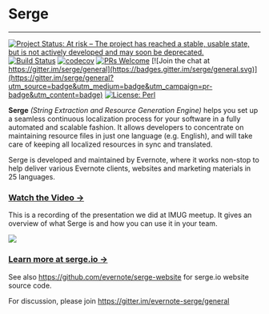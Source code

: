 # Serge

---

[![Project Status: **At risk** – The project has reached a stable, usable state, but is not actively developed and may soon be deprecated.](https://www.repostatus.org/badges/latest/unsupported.svg)](https://www.repostatus.org/#unsupported)
[![Build Status](https://img.shields.io/travis/evernote/serge.svg?branch=master&label=linux+build)](https://travis-ci.org/evernote/serge)
[![codecov](https://codecov.io/gh/evernote/serge/branch/master/graph/badge.svg)](https://codecov.io/gh/evernote/serge)
[![PRs Welcome](https://img.shields.io/badge/PRs-welcome-brightgreen.svg?style=shields)](http://makeapullrequest.com)
[![Join the chat at https://gitter.im/serge/general](https://badges.gitter.im/serge/general.svg)](https://gitter.im/serge/general?utm_source=badge&utm_medium=badge&utm_campaign=pr-badge&utm_content=badge) [![License: Perl](https://img.shields.io/badge/License-Perl-0298c3.svg)](https://dev.perl.org/licenses/)

**Serge** _(String Extraction and Resource Generation Engine)_ helps you
set up a seamless continuous localization process for your software
in a fully automated and scalable fashion. It allows developers to
concentrate on maintaining resource files in just one language (e.g. English),
and will take care of keeping all localized resources in sync and translated.

Serge is developed and maintained by Evernote, where it works non-stop
to help deliver various Evernote clients, websites and marketing materials
in 25 languages.

### [Watch the Video &rarr;](https://www.youtube.com/watch?v=bC3wECRgLog)

This is a recording of the presentation we did at IMUG meetup. It gives
an overview of what Serge is and how you can use it in your team.

[![](http://img.youtube.com/vi/bC3wECRgLog/0.jpg)](https://www.youtube.com/watch?v=bC3wECRgLog)

### [Learn more at serge.io &rarr;](https://serge.io/docs/)

See also https://github.com/evernote/serge-website for serge.io website source code.

For discussion, please join https://gitter.im/evernote-serge/general
